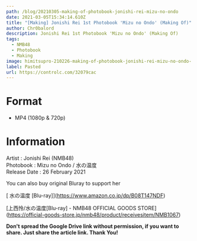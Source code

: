 ```yaml
---
path: /blog/20210305-making-of-photobook-jonishi-rei-mizu-no-ondo
date: 2021-03-05T15:34:14.610Z
title: "[Making] Jonishi Rei 1st Photobook 'Mizu no Ondo' (Making Of)"
author: Chr0balord
description: Jonishi Rei 1st Photobook 'Mizu no Ondo' (Making Of)
tags:
  - NMB48
  - Photobook
  - Making
image: himitsupro-210226-making-of-photobook-jonishi-rei-mizu-no-ondo-.mp4_thumbs.jpg
label: Pasted
url: https://controlc.com/32079cac
---
```

# Format

* MP4 (1080p & 720p)

# Information

Artist : Jonishi Rei (NMB48)\
Photobook : Mizu no Ondo / 水の温度\
Release Date : 26 February 2021

You can also buy original Bluray to support her

[ 水の温度 \[Blu-ray]](https://www.amazon.co.jp/dp/B08T147NDF) 

[上西怜/水の温度\[Blu-ray] - NMB48 OFFICIAL GOODS STORE](https://official-goods-store.jp/nmb48/product/receivesitem/NMB1067)

**Don't spread the Google Drive link without permission, if you want to share. Just share the article link. Thank You!**